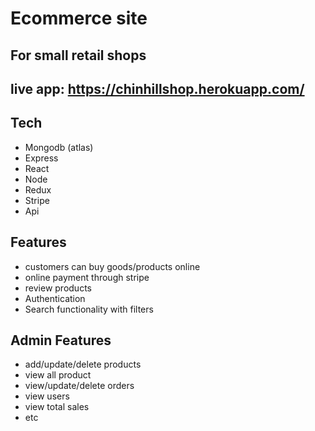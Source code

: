 # Ecommerce site 

## For small retail shops 
## live app: https://chinhillshop.herokuapp.com/

## Tech
-   Mongodb (atlas)
-   Express
-   React
-   Node
-   Redux
-   Stripe
-   Api 

## Features

- customers can buy goods/products online 
- online payment through stripe
- review products
- Authentication 
- Search functionality with filters

## Admin Features
- add/update/delete products
- view all product 
- view/update/delete orders
- view users
- view total sales
- etc